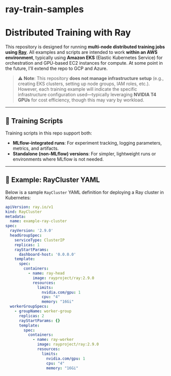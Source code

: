 # ray-train-samples
# Distributed Training with Ray

This repository is designed for running **multi-node distributed training jobs using [Ray](https://www.ray.io/)**. All examples and scripts are intended to work **within an AWS environment**, typically using **Amazon EKS** (Elastic Kubernetes Service) for orchestration and GPU-based EC2 instances for compute. At some point in the future, I'll extend the repo to GCP and Azure. 

> ⚠️ **Note**: This repository **does not manage infrastructure setup** (e.g., creating EKS clusters, setting up node groups, IAM roles, etc.). However, each training example will indicate the specific infrastructure configuration used—typically leveraging **NVIDIA T4 GPUs** for cost efficiency, though this may vary by workload.

---

## 🧪 Training Scripts

Training scripts in this repo support both:

- **MLflow-integrated runs**: For experiment tracking, logging parameters, metrics, and artifacts.
- **Standalone (non-MLflow) versions**: For simpler, lightweight runs or environments where MLflow is not needed.

---

## 📄 Example: RayCluster YAML

Below is a sample `RayCluster` YAML definition for deploying a Ray cluster in Kubernetes:

```yaml
apiVersion: ray.io/v1
kind: RayCluster
metadata:
  name: example-ray-cluster
spec:
  rayVersion: '2.9.0'
  headGroupSpec:
    serviceType: ClusterIP
    replicas: 1
    rayStartParams:
      dashboard-host: '0.0.0.0'
    template:
      spec:
        containers:
          - name: ray-head
            image: rayproject/ray:2.9.0
            resources:
              limits:
                nvidia.com/gpu: 1
                cpu: "4"
                memory: "16Gi"
  workerGroupSpecs:
    - groupName: worker-group
      replicas: 2
      rayStartParams: {}
      template:
        spec:
          containers:
            - name: ray-worker
              image: rayproject/ray:2.9.0
              resources:
                limits:
                  nvidia.com/gpu: 1
                  cpu: "4"
                  memory: "16Gi"

